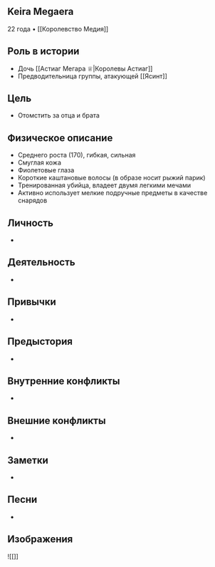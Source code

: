 ## Keira Megaera

22 года • [[Королевство Медия]]

## Роль в истории

* Дочь [[Астиаг Мегара ♕|Королевы Астиаг]]
* Предводительница группы, атакующей [[Ясинт]]

## Цель

* Отомстить за отца и брата

## Физическое описание

* Среднего роста (170), гибкая, сильная
* Смуглая кожа
* Фиолетовые глаза
* Короткие каштановые волосы (в образе носит рыжий парик)
* Тренированная убийца, владеет двумя легкими мечами
* Активно использует мелкие подручные предметы в качестве снарядов

## Личность

* 

## Деятельность

* 

## Привычки

* 

## Предыстория

* 

## Внутренние конфликты

* 

## Внешние конфликты

* 

## Заметки

* 

## Песни

* 

## Изображения

![[]]